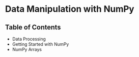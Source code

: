 # Data Manipulation with NumPy
## Table of Contents
* Data Processing
* Getting Started with NumPy
* NumPy Arrays